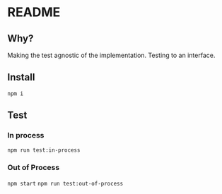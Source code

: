 # README

## Why?

Making the test agnostic of the implementation. Testing to an interface.

## Install

`npm i`

## Test

### In process

`npm run test:in-process`

### Out of Process

`npm start`
`npm run test:out-of-process` 
